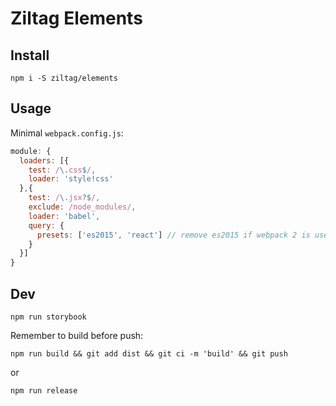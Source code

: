 # Ziltag Elements

## Install

```
npm i -S ziltag/elements
```

## Usage

Minimal `webpack.config.js`:

```js
module: {
  loaders: [{
    test: /\.css$/,
    loader: 'style!css'
  },{
    test: /\.jsx?$/,
    exclude: /node_modules/,
    loader: 'babel',
    query: {
      presets: ['es2015', 'react'] // remove es2015 if webpack 2 is used
    }
  }]
}
```

## Dev

```
npm run storybook
```

Remember to build before push:

```
npm run build && git add dist && git ci -m 'build' && git push
```

or

```
npm run release
```
